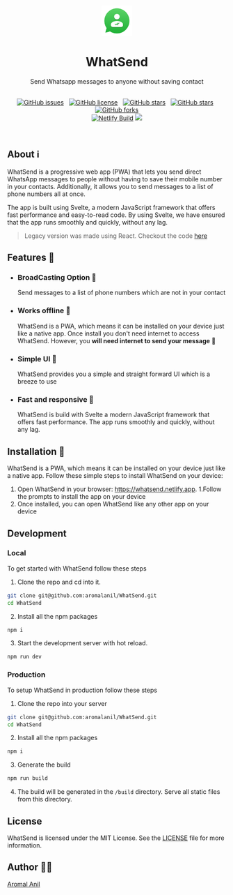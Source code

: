 <div align="center">
<img width="70" src="public/assets/favicon/android-chrome-512x512.png" alt="logo"/>
<h1>WhatSend</h1>
<p>Send Whatsapp messages to anyone without saving contact<p/><br/>
<a href="https://github.com/aromalanil/WhatSend/issues"><img alt="GitHub issues" src="https://img.shields.io/github/issues/aromalanil/WhatSend?style=for-the-badge"></a>&nbsp;&nbsp;
<a href="https://github.com/aromalanil/WhatSend/blob/master/LICENSE"><img alt="GitHub license" src="https://img.shields.io/github/license/aromalanil/WhatSend?style=for-the-badge"></a>&nbsp;&nbsp;
<a href="https://github.com/aromalanil/WhatSend/stargazers"><img alt="GitHub stars" src="https://img.shields.io/github/stars/aromalanil/WhatSend?style=for-the-badge"></a>&nbsp;&nbsp;
<a href="https://github.com/aromalanil/WhatSend"><img alt="GitHub stars" src="https://img.shields.io/github/repo-size/aromalanil/whatsend?style=for-the-badge"></a>&nbsp;&nbsp;
<a href="https://github.com/aromalanil/WhatSend/network"><img alt="GitHub forks" src="https://img.shields.io/github/forks/aromalanil/WhatSend?style=for-the-badge"></a><br/>
<a href="https://app.netlify.com/sites/whatsend/deploys"><img alt="Netlify Build" src="https://api.netlify.com/api/v1/badges/ceadcba9-7d25-4abf-908b-d188a5801d5d/deploy-status"></a>

<img src="https://whatsend.netlify.app/assets/images/demo.png" />
</div>

<br/>

## About ℹ

WhatSend is a progressive web app (PWA) that lets you send direct WhatsApp messages to people without having to save their mobile number in your contacts. Additionally, it allows you to send messages to a list of phone numbers all at once.

The app is built using Svelte, a modern JavaScript framework that offers fast performance and easy-to-read code. By using Svelte, we have ensured that the app runs smoothly and quickly, without any lag.

> Legacy version was made using React. Checkout the code [here](https://github.com/aromalanil/WhatSend/tree/v2-legacy-react)

## Features 🎈

- ### BroadCasting Option 📢
  Send messages to a list of phone numbers which are not in your contact
- ### Works offline 🚫
  WhatSend is a PWA, which means it can be installed on your device just like a native app. Once install you don't need internet to access WhatSend. However, you **will need internet to send your message** 🙈
- ### Simple UI 📱
  WhatSend provides you a simple and straight forward UI which is a breeze to use
- ### Fast and responsive 🚀
  WhatSend is build with Svelte a modern JavaScript framework that offers fast performance. The app runs smoothly and quickly, without any lag.

## Installation 🔧

WhatSend is a PWA, which means it can be installed on your device just like a native app. Follow these simple steps to install WhatSend on your device:

1. Open WhatSend in your browser: https://whatsend.netlify.app.
1.Follow the prompts to install the app on your device
1. Once installed, you can open WhatSend like any other app on your device

## Development

### Local

To get started with WhatSend follow these steps

1. Clone the repo and cd into it.

```bash
git clone git@github.com:aromalanil/WhatSend.git
cd WhatSend
```

2. Install all the npm packages

```bash
npm i
```

3. Start the development server with hot reload.

```bash
npm run dev
```

### Production

To setup WhatSend in production follow these steps

1. Clone the repo into your server

```bash
git clone git@github.com:aromalanil/WhatSend.git
cd WhatSend
```

2. Install all the npm packages

```bash
npm i
```

3. Generate the build

```bash
npm run build
```

4. The build will be generated in the `/build` directory. Serve all static files from this directory.

## License

WhatSend is licensed under the MIT License. See the [LICENSE](LICENSE) file for more information.

## Author ✍🏻

[Aromal Anil](https://aromalanil.in)
